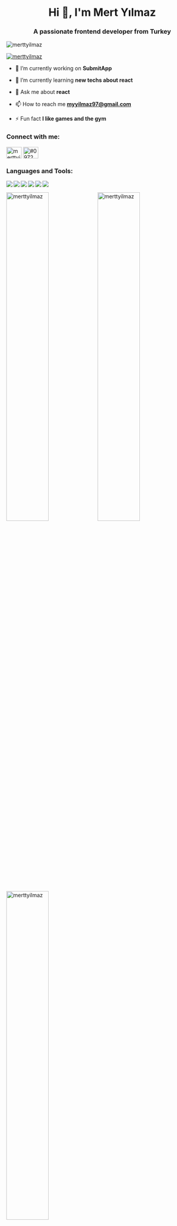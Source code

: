 


<h1 align="center">Hi 👋, I'm Mert Yılmaz</h1>
<h3 align="center">A passionate frontend developer from Turkey</h3>

<p align="left"> <img src="https://komarev.com/ghpvc/?username=merttyilmaz&label=Profile%20views&color=0e75b6&style=flat" alt="merttyilmaz" /> </p>

<p align="left"> <a href="https://github.com/ryo-ma/github-profile-trophy"><img src="https://github-profile-trophy.vercel.app/?username=merttyilmaz" alt="merttyilmaz" /></a> </p>

- 🔭 I’m currently working on **SubmitApp**

- 🌱 I’m currently learning **new techs about react**

- 💬 Ask me about **react**

- 📫 How to reach me **myyilmaz97@gmail.com**

- ⚡ Fun fact **I like games and the gym**

<h3 align="left">Connect with me:</h3>
<p align="left">
<a href="https://linkedin.com/in/merttyilmaz" target="blank"><img align="center" src="https://raw.githubusercontent.com/rahuldkjain/github-profile-readme-generator/master/src/images/icons/Social/linked-in-alt.svg" alt="merttyilmaz" height="30" width="40" /></a>
<a href="https://discord.gg/Rigormortis#0972" target="blank"><img align="center" src="https://raw.githubusercontent.com/rahuldkjain/github-profile-readme-generator/master/src/images/icons/Social/discord.svg" alt="#0972" height="30" width="40" /></a>
</p>

<h3 align="left">Languages and Tools:</h3>
<p align="left"> <a href="https://expressjs.com" target="_blank" rel="noreferrer"> <img align="left"  src="https://img.shields.io/badge/javascript-%23323330.svg?style=for-the-badge&logo=javascript&logoColor=%23F7DF1E" />
<img align="left"  src="https://img.shields.io/badge/typescript-%23007ACC.svg?style=for-the-badge&logo=typescript&logoColor=white" />
<img align="left"  src="https://img.shields.io/badge/react-%23007ACC.svg?style=for-the-badge&logo=react&logoColor=white" />
<img align="left"  src="https://img.shields.io/badge/tailwindcss-%2338B2AC.svg?style=for-the-badge&logo=tailwind-css&logoColor=white" />
<img align="left"  src="https://img.shields.io/badge/Next-black?style=for-the-badge&logo=next.js&logoColor=white" />
<img  src="https://img.shields.io/badge/node.js-6DA55F?style=for-the-badge&logo=node.js&logoColor=white" /> </p>

 
<p><img align="left" width="47%"  src="https://github-readme-stats.vercel.app/api?username=merttyilmaz&show_icons=true&locale=en&theme=dark" alt="merttyilmaz" /></p>

<p> <img align="left" width="47%" src="https://github-readme-streak-stats.herokuapp.com/?user=merttyilmaz&theme=dark" alt="merttyilmaz" /></p>

<p><img align="left" width="47%"  src="https://github-readme-stats.vercel.app/api/top-langs?username=merttyilmaz&show_icons=true&locale=en&layout=compact&theme=dark" alt="merttyilmaz" /></p>

